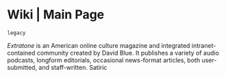 # Wiki | Main Page

`legacy`

_Extratone_ is an American online culture magazine and integrated intranet-contained community created by David Blue. It publishes a variety of audio podcasts, longform editorials, occasional news-format articles, both user-submitted, and staff-written. Satiric
